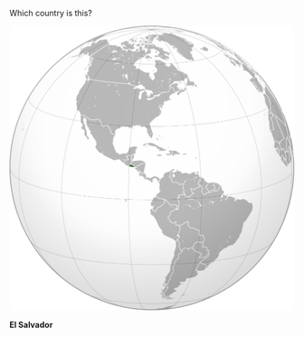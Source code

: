 Which country is this?

![Map of a country](images/El_Salvador_(orthographic_projection).svg)
<!--question-->
**El Salvador**
